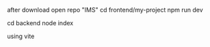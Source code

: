 after download open repo "IMS" 
cd frontend/my-project 
npm run dev 

cd backend
node index

using vite 
